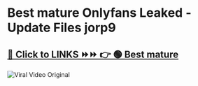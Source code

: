 
 # Best mature Onlyfans Leaked - Update Files jorp9

## <h2><a href="https://clipsfans.com/Best_mature&ref=git">🔗 Click to LINKS ⏩⏩ 👉 🟢 Best mature </a></h2>

<a href="https://clipsfans.com/Best_mature&ref=git" rel="nofollow" data-target="animated-image.originalLink"><img src="https://i.ibb.co.com/xMMVF88/686577567.gif" alt="Viral Video Original" style="max-width: 100%; display: inline-block;" data-target="animated-image.originalImage"></a>


